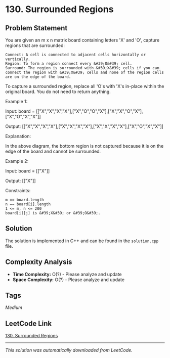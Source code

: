 # 130. Surrounded Regions

## Problem Statement

You are given an m x n matrix board containing letters &#39;X&#39; and &#39;O&#39;, capture regions that are surrounded:

	Connect: A cell is connected to adjacent cells horizontally or vertically.
	Region: To form a region connect every &#39;O&#39; cell.
	Surround: The region is surrounded with &#39;X&#39; cells if you can connect the region with &#39;X&#39; cells and none of the region cells are on the edge of the board.

To capture a surrounded region, replace all &#39;O&#39;s with &#39;X&#39;s in-place within the original board. You do not need to return anything.

Example 1:

Input: board = [["X","X","X","X"],["X","O","O","X"],["X","X","O","X"],["X","O","X","X"]]

Output: [["X","X","X","X"],["X","X","X","X"],["X","X","X","X"],["X","O","X","X"]]

Explanation:

In the above diagram, the bottom region is not captured because it is on the edge of the board and cannot be surrounded.

Example 2:

Input: board = [["X"]]

Output: [["X"]]

Constraints:

	m == board.length
	n == board[i].length
	1 <= m, n <= 200
	board[i][j] is &#39;X&#39; or &#39;O&#39;.

## Solution

The solution is implemented in C++ and can be found in the `solution.cpp` file.

## Complexity Analysis

- **Time Complexity:** O(?) - Please analyze and update
- **Space Complexity:** O(?) - Please analyze and update

## Tags

*Medium*

## LeetCode Link

[130. Surrounded Regions](https://leetcode.com/problems/surrounded-regions/)

---

*This solution was automatically downloaded from LeetCode.*
